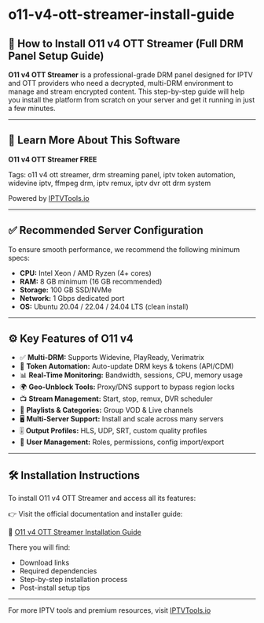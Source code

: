 # o11-v4-ott-streamer-install-guide

## 🚀 How to Install O11 v4 OTT Streamer (Full DRM Panel Setup Guide)

**O11 v4 OTT Streamer** is a professional-grade DRM panel designed for IPTV and OTT providers who need a decrypted, multi-DRM environment to manage and stream encrypted content. This step-by-step guide will help you install the platform from scratch on your server and get it running in just a few minutes.

---

## 📘 Learn More About This Software

**O11 v4 OTT Streamer FREE**

Tags: o11 v4 ott streamer, drm streaming panel, iptv token automation, widevine iptv, ffmpeg drm, iptv remux, iptv dvr ott drm system

Powered by [IPTVTools.io](https://iptvtools.io)

---

## ✅ Recommended Server Configuration

To ensure smooth performance, we recommend the following minimum specs:

* **CPU:** Intel Xeon / AMD Ryzen (4+ cores)
* **RAM:** 8 GB minimum (16 GB recommended)
* **Storage:** 100 GB SSD/NVMe
* **Network:** 1 Gbps dedicated port
* **OS:** Ubuntu 20.04 / 22.04 / 24.04 LTS (clean install)

---

## ⚙️ Key Features of O11 v4

* ✅ **Multi-DRM:** Supports Widevine, PlayReady, Verimatrix
* 🔐 **Token Automation:** Auto-update DRM keys & tokens (API/CDM)
* 📊 **Real-Time Monitoring:** Bandwidth, sessions, CPU, memory usage
* 🌍 **Geo-Unblock Tools:** Proxy/DNS support to bypass region locks
* 📺 **Stream Management:** Start, stop, remux, DVR scheduler
* 📂 **Playlists & Categories:** Group VOD & Live channels
* 🖥️ **Multi-Server Support:** Install and scale across many servers
* 🎚️ **Output Profiles:** HLS, UDP, SRT, custom quality profiles
* 👥 **User Management:** Roles, permissions, config import/export

---

## 🛠️ Installation Instructions

To install O11 v4 OTT Streamer and access all its features:

👉 Visit the official documentation and installer guide:

🔗 [O11 v4 OTT Streamer Installation Guide](https://iptvtools.io/xuidocs/o11-v4-ott-streamer-install/)

There you will find:

* Download links
* Required dependencies
* Step-by-step installation process
* Post-install setup tips

---

For more IPTV tools and premium resources, visit [IPTVTools.io](https://iptvtools.io)
